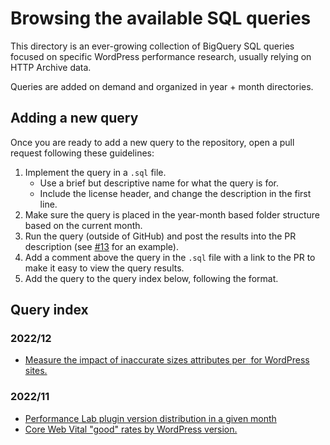 # Browsing the available SQL queries

This directory is an ever-growing collection of BigQuery SQL queries focused on specific WordPress performance research, usually relying on HTTP Archive data.

Queries are added on demand and organized in year + month directories.

## Adding a new query

Once you are ready to add a new query to the repository, open a pull request following these guidelines:

1. Implement the query in a `.sql` file.
    * Use a brief but descriptive name for what the query is for.
    * Include the license header, and change the description in the first line.
2. Make sure the query is placed in the year-month based folder structure based on the current month.
3. Run the query (outside of GitHub) and post the results into the PR description (see [#13](https://github.com/GoogleChromeLabs/wpp-research/pull/13) for an example).
4. Add a comment above the query in the `.sql` file with a link to the PR to make it easy to view the query results.
5. Add the query to the query index below, following the format.

## Query index

### 2022/12

* [Measure the impact of inaccurate sizes attributes per <img> for WordPress sites.](./2022/12/opportunity-score-wp-sites-assess-impact-of-inaccurate-sizes-attribute.sql)

### 2022/11

* [Performance Lab plugin version distribution in a given month](./2022/11/performance-lab-version-distribution.sql)
* [Core Web Vital "good" rates by WordPress version.](./12/cwvs-by-wordpress-version.sql)

